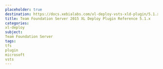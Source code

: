 ```yaml
---
placeholder: true
destination: https://docs.xebialabs.com/xl-deploy-vsts-xld-plugin/5.1.x/tfs2015PluginManual.html
title: Team Foundation Server 2015 XL Deploy Plugin Reference 5.1.x
categories: 
xl-deploy
subject:
Team Foundation Server
tags:
tfs
plugin
microsoft
vsts
---
```


